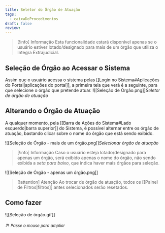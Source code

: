 ```yaml
---
title: Seletor do Órgão de Atuação
tags:
  - caixaDeProcedimentos
draft: false
review:
---
```

> [!info] Informação
>  Esta funcionalidade estará disponível apenas se o usuário estiver lotado/designado para mais de um órgão que utiliza o Integra Extrajudicial.

## Seleção de Órgão ao Acessar o Sistema

Assim que o usuário acessa o sistema pelas [[Login no Sistema#Aplicações do Portal|aplicações do portal]], a primeira tela que verá é a seguinte, para que selecione o órgão que pretende atuar.
![[Seleção de Órgão.png]]*Seletor de órgão de atuação*

## Alterando o Órgão de Atuação

A qualquer momento, pela [[Barra de Ações do Sistema#Lado esquerdo|barra superior]] do Sistema, é possível alternar entre os órgão de atuação, bastando clicar sobre o nome do órgão que está sendo exibido.

![[Seleção de Órgão - mais de um órgão.png]]*Selecionar órgão de atuação*

> [!info] Informação
> Caso o usuário esteja lotado/designado para apenas um órgão, será exibido apenas o nome do órgão, não sendo exibida a *seta para baixo*, que indica haver mais órgãos para seleção.
> 
![[Seleção de Órgão - apenas um órgão.png]]

>[!attention] Atenção
>Ao trocar de órgão de atuação, todos os [[Painel de Filtros|filtros]] antes selecionados serão resetados.

## Como fazer
![[Seleção de órgão.gif]]<p style="font-size: 1.2em;">↗️ <em style="font-size: small;">Passe o mouse para ampliar</em>